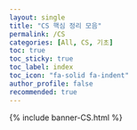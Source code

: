 ```yaml
---
layout: single
title: "CS 핵심 정리 모음"
permalink: /CS
categories: [All, CS, 기초]
toc: true
toc_sticky: true
toc_label: index
toc_icon: "fa-solid fa-indent"
author_profile: false
recommended: true
---
```


{% include banner-CS.html %}